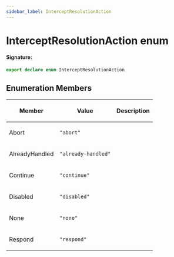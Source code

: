 ```yaml
---
sidebar_label: InterceptResolutionAction
---
```


# InterceptResolutionAction enum

#### Signature:

```typescript
export declare enum InterceptResolutionAction
```

## Enumeration Members

<table><thead><tr><th>

Member

</th><th>

Value

</th><th>

Description

</th></tr></thead>
<tbody><tr><td>

Abort

</td><td>

`"abort"`

</td><td>

</td></tr>
<tr><td>

AlreadyHandled

</td><td>

`"already-handled"`

</td><td>

</td></tr>
<tr><td>

Continue

</td><td>

`"continue"`

</td><td>

</td></tr>
<tr><td>

Disabled

</td><td>

`"disabled"`

</td><td>

</td></tr>
<tr><td>

None

</td><td>

`"none"`

</td><td>

</td></tr>
<tr><td>

Respond

</td><td>

`"respond"`

</td><td>

</td></tr>
</tbody></table>
